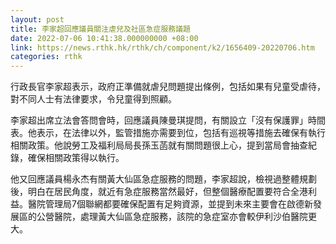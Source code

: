 ```yaml
---
layout: post
title: 李家超回應議員關注虐兒及社區急症服務議題
date: 2022-07-06 10:41:38.000000000 +08:00
link: https://news.rthk.hk/rthk/ch/component/k2/1656409-20220706.htm
categories: rthk
---
```


行政長官李家超表示，政府正準備就虐兒問題提出條例，包括如果有兒童受虐待，對不同人士有法律要求，令兒童得到照顧。

李家超出席立法會答問會時，回應議員陳曼琪提問，有關設立「沒有保護罪」時間表。他表示，在法律以外，監管措施亦需要到位，包括有巡視等措施去確保有執行相關政策。他說勞工及福利局局長孫玉菡就有關問題很上心，提到當局會抽查紀錄，確保相關政策得以執行。 

他又回應議員楊永杰有關黃大仙區急症服務的問題，李家超說，檢視過整體規劃後，明白在居民角度，就近有急症服務當然最好，但整個醫療配置要符合全港利益。醫院管理局7個聯網都要確保配置有足夠資源，並提到未來主要會在啟德新發展區的公營醫院，處理黃大仙區急症服務，該院的急症室亦會較伊利沙伯醫院更大。
